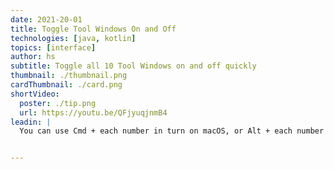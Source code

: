 ```yaml
---
date: 2021-20-01
title: Toggle Tool Windows On and Off
technologies: [java, kotlin]
topics: [interface]
author: hs
subtitle: Toggle all 10 Tool Windows on and off quickly
thumbnail: ./thumbnail.png
cardThumbnail: ./card.png
shortVideo:
  poster: ./tip.png
  url: https://youtu.be/QFjyuqjnmB4
leadin: |
  You can use Cmd + each number in turn on macOS, or Alt + each number in turn on Windows/Linux to toggle the Tool windows on, and off. See https//jb.gg/ucyzh8 for more information on the Tool windows.


---
```

